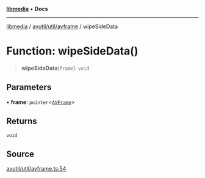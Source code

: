 [**libmedia**](../../../../README.md) • **Docs**

***

[libmedia](../../../../README.md) / [avutil/util/avframe](../README.md) / wipeSideData

# Function: wipeSideData()

> **wipeSideData**(`frame`): `void`

## Parameters

• **frame**: `pointer`\<[`AVFrame`](../../../struct/avframe/classes/AVFrame.md)\>

## Returns

`void`

## Source

[avutil/util/avframe.ts:54](https://github.com/zhaohappy/libmedia/blob/acbbf6bd75e6ee4c968b9f441fe28c40f42f350d/src/avutil/util/avframe.ts#L54)
